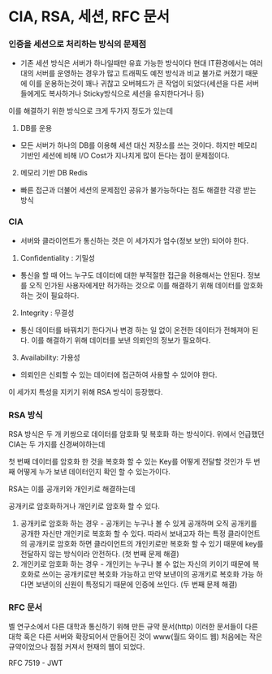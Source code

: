 # CIA, RSA, 세션, RFC 문서

### 인증을 세션으로 처리하는 방식의 문제점

- 기존 세션 방식은 서버가 하나일때만 유효 가능한 방식이다 현대 IT환경에서는 여러대의 서버를 운영하는 경우가 많고
  트래픽도 예전 방식과 비교 불가로 커졌기 때문에 이를 운용하는것이 꽤나 귀찮고 오버헤드가 큰 작업이 되었다(세션을 다른 서버들에게도 복사하거나 Sticky방식으로 세션을 유지한다거나 등)

이를 해결하기 위한 방식으로 크게 두가지 정도가 있는데

1. DB를 운용

- 모든 서버가 하나의 DB를 이용해 세션 대신 저장소를 쓰는 것이다. 하지만 메모리 기반인 세션에 비해 I/O Cost가 지나치게 많이 든다는 점이 문제점이다.

2. 메모리 기반 DB Redis

- 빠른 접근과 더불어 세션의 문제점인 공유가 불가능하다는 점도 해결한 각광 받는 방식

### CIA

- 서버와 클라이언트가 통신하는 것은 이 세가지가 엄수(정보 보안) 되어야 한다.

1. Confidentiality : 기밀성

- 통신을 할 때 어느 누구도 데이터에 대한 부적절한 접근을 허용해서는 안된다.
  정보를 오직 인가된 사용자에게만 허가하는 것으로
  이를 해결하기 위해 데이터를 암호화 하는 것이 필요하다.

2. Integrity : 무결성

- 통신 데이터를 바꿔치기 한다거나 변경 하는 일 없이 온전한 데이터가 전해져야 된다.
  이를 해결하기 위해 데이터를 보낸 의뢰인의 정보가 필요하다.

3. Availability: 가용성

- 의뢰인은 신뢰할 수 있는 데이터에 접근하여 사용할 수 있어야 한다.

이 세가지 특성을 지키기 위해 RSA 방식이 등장했다.

### RSA 방식

RSA 방식은 두 개 키쌍으로 데이터를 암호화 및 복호화 하는 방식이다.
위에서 언급했던 CIA는 두 가지를 신경써야하는데

첫 번째 데이터를 암호화 한 것을 복호화 할 수 있는 Key를 어떻게 전달할 것인가
두 번째 어떻게 누가 보낸 데이터인지 확인 할 수 있는가이다.

RSA는 이를 공개키와 개인키로 해결하는데

공개키로 암호화하거나 개인키로 암호화 할 수 있다.

1. 공개키로 암호화 하는 경우 - 공개키는 누구나 볼 수 있게 공개하며 오직 공개키를 공개한 자신만 개인키로 복호화 할 수 있다.
   따라서 보내고자 하는 특정 클라이언트의 공개키로 암호화 하면 클라이언트의 개인키로만 복호화 할 수 있기 때문에 key를 전달하지 않는 방식이라 안전하다.
   (첫 번째 문제 해결)
2. 개인키로 암호화 하는 경우 - 개인키는 누구나 볼 수 없는 자신의 키이기 때문에 복호화로 쓰이는 공개키로만 복호화 가능하고 만약 보낸이의 공개키로 복호화 가능 하다면
   보낸이의 신원이 특정되기 때문에 인증에 쓰인다. (두 번째 문제 해결)

### RFC 문서

벨 연구소에서 다른 대학과 통신하기 위해 만든 규약 문서(http) 이러한 문서들이 다른 대학 혹은 다른 서버와 확장되어서 만들어진 것이 www(월드 와이드 웹)
처음에는 작은 규약이었으나 점점 커져서 현재의 웹이 되었다.

RFC 7519 - JWT
